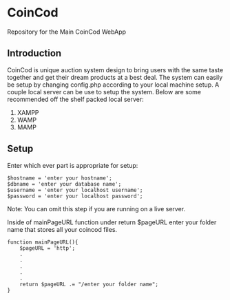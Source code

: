 CoinCod
=================

Repository for the Main CoinCod WebApp


Introduction
-----------------

CoinCod is unique auction system design to bring users with the same taste together and get their dream products at a best deal. The system can easily be setup by changing config.php according to your local machine setup. A couple local server can be use to setup the system. Below are some recommended off the shelf packed local server:
1. XAMPP
2. WAMP
3. MAMP


Setup
-----------------

Enter which ever part is appropriate for setup: 

	$hostname = 'enter your hostname';
	$dbname = 'enter your database name';
	$username = 'enter your localhost username';
	$password = 'enter your localhost password';

Note: You can omit this step if you are running on a live server.

Inside of mainPageURL function under return $pageURL enter your folder name that stores all your coincod files. 

	function mainPageURL(){
		$pageURL = 'http';
		.
		.
		.
		.
		.
 		return $pageURL .= "/enter your folder name";
	}



